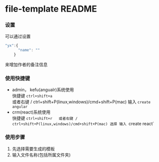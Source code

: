 # file-template README

### 设置
可以通过设置
```js
"yx":{
      "name": ""
    }
```
来增加作者的备注信息

### 使用快捷键
* admin， kefu(angualr)系统使用  
快捷键 `ctrl+shift+a`  
或者右键 / ctrl+shift+P(linux,windows)/cmd+shift+P(mac) 输入 `create angular`  
* crm(react)系统使用  
快捷键 `ctrl+shift+r  
 或者右键 / ctrl+shift+P(linux,windows)/cmd+shift+P(mac) 选择 输入 `create react`  

### 使用步骤
1.  先选择需要生成的模板
2.  输入文件名称(包括所属文件夹)


